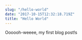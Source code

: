 ```yaml
---
slug: "/hello-world"
date: "2017-10-15T12:32:18.719Z"
title: "Hello World"
---
```


Oooooh-weeee, my first blog post!s